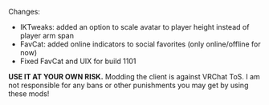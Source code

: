 Changes:
 * IKTweaks: added an option to scale avatar to player height instead of player arm span
 * FavCat: added online indicators to social favorites (only online/offline for now)
 * Fixed FavCat and UIX for build 1101

**USE IT AT YOUR OWN RISK.** Modding the client is against VRChat ToS. I am not responsible for any bans or other punishments you may get by using these mods!